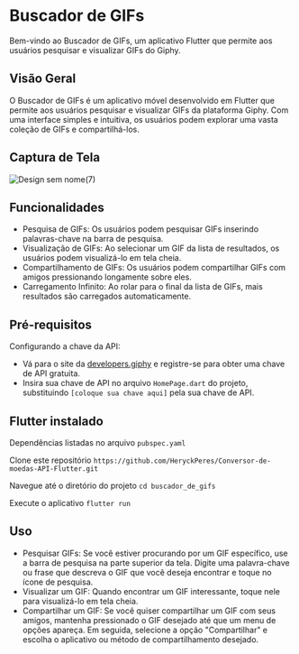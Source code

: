 # Buscador de GIFs

Bem-vindo ao Buscador de GIFs, um aplicativo Flutter que permite aos usuários pesquisar e visualizar GIFs do Giphy.

## Visão Geral

O Buscador de GIFs é um aplicativo móvel desenvolvido em Flutter que permite aos usuários pesquisar e visualizar GIFs da plataforma Giphy. Com uma interface simples e intuitiva, os usuários podem explorar uma vasta coleção de GIFs e compartilhá-los.

## Captura de Tela



![Design sem nome(7)](https://github.com/HeryckPeres/Buscador-de-Gifs/assets/54678836/e54cd084-e363-4c5d-ba6c-9f7265108c04)


## Funcionalidades

- Pesquisa de GIFs: Os usuários podem pesquisar GIFs inserindo palavras-chave na barra de pesquisa.
- Visualização de GIFs: Ao selecionar um GIF da lista de resultados, os usuários podem visualizá-lo em tela cheia.
- Compartilhamento de GIFs: Os usuários podem compartilhar GIFs com amigos pressionando longamente sobre eles.
- Carregamento Infinito: Ao rolar para o final da lista de GIFs, mais resultados são carregados automaticamente.

## Pré-requisitos

Configurando a chave da API:

   - Vá para o site da [developers.giphy](https://developers.giphy.com/) e registre-se para obter uma chave de API gratuita.
   - Insira sua chave de API no arquivo `HomePage.dart` do projeto, substituindo `[coloque sua chave aqui]` pela sua chave de API.


## Flutter instalado
Dependências listadas no arquivo `pubspec.yaml`

Clone este repositório
`https://github.com/HeryckPeres/Conversor-de-moedas-API-Flutter.git`

Navegue até o diretório do projeto
`cd buscador_de_gifs`

Execute o aplicativo
`flutter run`

## Uso
- Pesquisar GIFs: Se você estiver procurando por um GIF específico, use a barra de pesquisa na parte superior da tela. Digite uma palavra-chave ou frase que descreva o GIF que você deseja encontrar e toque no ícone de pesquisa.
- Visualizar um GIF: Quando encontrar um GIF interessante, toque nele para visualizá-lo em tela cheia.
- Compartilhar um GIF: Se você quiser compartilhar um GIF com seus amigos, mantenha pressionado o GIF desejado até que um menu de opções apareça. Em seguida, selecione a opção "Compartilhar" e escolha o aplicativo ou método de compartilhamento desejado.
